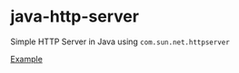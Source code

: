 # java-http-server

Simple HTTP Server in Java using `com.sun.net.httpserver`

[Example](src/dev/nh7/javahttpserver/ExampleServerApplication.java)